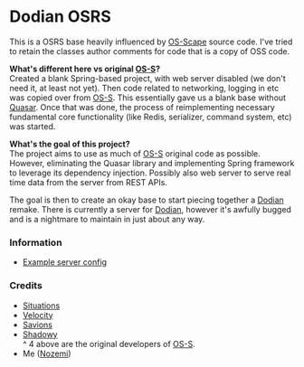 # Dodian OSRS
This is a OSRS base heavily influenced by [OS-Scape](https://www.rune-server.ee/runescape-development/rs2-server/downloads/697645-os-scape-171-server.html) source code. I've tried to retain the classes author comments for code that is a copy of OSS code.

**What's different here vs original [OS-S](https://www.rune-server.ee/runescape-development/rs2-server/downloads/697645-os-scape-171-server.html)?** \
Created a blank Spring-based project, with web server disabled (we don't need it, at least not yet). Then code related to networking, logging in etc was copied over from [OS-S](https://www.rune-server.ee/runescape-development/rs2-server/downloads/697645-os-scape-171-server.html). This essentially gave us a blank base without [Quasar](https://docs.paralleluniverse.co/quasar/). Once that was done, the process of reimplementing necessary fundamental core functionality (like Redis, serializer, command system, etc) was started.

**What's the goal of this project?** \
The project aims to use as much of [OS-S](https://www.rune-server.ee/runescape-development/rs2-server/downloads/697645-os-scape-171-server.html) original code as possible. However, eliminating the Quasar library and implementing Spring framework to leverage its dependency injection. Possibly also web server to serve real time data from the server from REST APIs.

The goal is then to create an okay base to start piecing together a [Dodian](https://dodian.net/) remake. There is currently a server for [Dodian](https://dodian.net/), however it's awfully bugged and is a nightmare to maintain in just about any way.

### Information
- [Example server config](/data/server.conf.example)

### Credits
- [Situations](https://www.rune-server.ee/members/situations/)
- [Velocity](https://www.rune-server.ee/members/velocity/)
- [Savions](https://www.rune-server.ee/members/savions/)
- [Shadowy](https://www.rune-server.ee/members/shadowy/) \
^ 4 above are the original developers of [OS-S](https://www.rune-server.ee/runescape-development/rs2-server/downloads/697645-os-scape-171-server.html).
- Me ([Nozemi](https://www.rune-server.ee/members/nozemi/))
